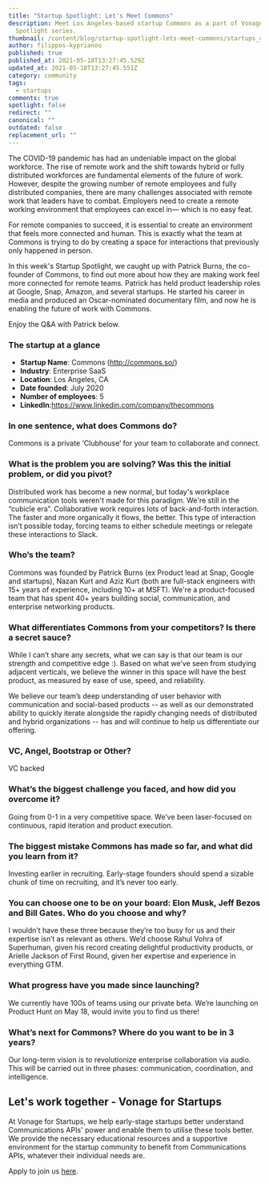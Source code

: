 ```yaml
---
title: "Startup Spotlight: Let's Meet Commons"
description: Meet Los Angeles-based startup Commons as a part of Vonage Startup
  Spotlight series.
thumbnail: /content/blog/startup-spotlight-lets-meet-commons/startups_commons_1200x600.png
author: filippos-kyprianou
published: true
published_at: 2021-05-18T13:27:45.529Z
updated_at: 2021-05-18T13:27:45.551Z
category: community
tags:
  - startups
comments: true
spotlight: false
redirect: ""
canonical: ""
outdated: false
replacement_url: ""
---
```

The COVID-19 pandemic has had an undeniable impact on the global workforce. The rise of remote work and the shift towards hybrid or fully distributed workforces are fundamental elements of the future of work.
However, despite the growing number of remote employees and fully distributed companies, there are many challenges associated with remote work that leaders have to combat. Employers need to create a remote working environment that employees can excel in— which is no easy feat.

For remote companies to succeed, it is essential to create an environment that feels more connected and human. This is exactly what the team at Commons is trying to do by creating a space for interactions that previously only happened in person.

In this week's Startup Spotlight, we caught up with Patrick Burns, the co-founder of Commons, to find out more about how they are making work feel more connected for remote teams. Patrick has held product leadership roles at Google, Snap, Amazon, and several startups. He started his career in media and produced an Oscar-nominated documentary film, and now he is enabling the future of work with Commons.

Enjoy the Q&A with Patrick below.

### The startup at a glance
* **Startup Name**: Commons (http://commons.so/) 
* **Industry**: Enterprise SaaS
* **Location**: Los Angeles, CA
* **Date founded**: July 2020
* **Number of employees**: 5
* **LinkedIn**:https://www.linkedin.com/company/thecommons 



### In one sentence, what does Commons do? 
Commons is a private ‘Clubhouse’ for your team to collaborate and connect.



### What is the problem you are solving? Was this the initial problem, or did you pivot?  
Distributed work has become a new normal, but today's workplace communication tools weren't made for this paradigm. We're still in the “cubicle era”. Collaborative work requires lots of back-and-forth interaction. The faster and more organically it flows, the better. This type of interaction isn’t possible today, forcing teams to either schedule meetings or relegate these interactions to Slack. 


### Who’s the team?
Commons was founded by Patrick Burns (ex Product lead at Snap, Google and startups), Nazan Kurt and Aziz Kurt (both are full-stack engineers with 15+ years of experience, including 10+ at MSFT). We're a product-focused team that has spent 40+ years building social, communication, and enterprise networking products. 



### What differentiates Commons from your competitors? Is there a secret sauce?
While I can’t share any secrets, what we can say is that our team is our strength and competitive edge :). Based on what we’ve seen from studying adjacent verticals, we believe the winner in this space will have the best product, as measured by ease of use, speed, and reliability.

We believe our team’s deep understanding of user behavior with communication and social-based products -- as well as our demonstrated ability to quickly iterate alongside the rapidly changing needs of distributed and hybrid organizations -- has and will continue to help us differentiate our offering.


### VC, Angel, Bootstrap or Other? 
VC backed



### What’s the biggest challenge you faced, and how did you overcome it?
Going from 0-1 in a very competitive space. We’ve been laser-focused on continuous, rapid iteration and product execution. 



### The biggest mistake Commons has made so far, and what did you learn from it? 
Investing earlier in recruiting. Early-stage founders should spend a sizable chunk of time on recruiting, and it’s never too early. 

### You can choose one to be on your board: Elon Musk, Jeff Bezos and Bill Gates. Who do you choose and why?
I wouldn’t have these three because they’re too busy for us and their expertise isn’t as relevant as others. We’d choose Rahul Vohra of Superhuman, given his record creating delightful productivity products, or Arielle Jackson of First Round, given her expertise and experience in everything GTM. 


### What progress have you made since launching? 
We currently have 100s of teams using our private beta. We’re launching on Product Hunt on May 18, would invite you to find us there! 


### What’s next for Commons? Where do you want to be in 3 years?
Our long-term vision is to revolutionize enterprise collaboration via audio. This will be carried out in three phases: communication, coordination, and intelligence. 

## Let's work together - Vonage for Startups
At Vonage for Startups, we help early-stage startups better understand Communications APIs' power and enable them to utilise these tools better. We provide the necessary educational resources and a supportive environment for the startup community to benefit from Communications APIs, whatever their individual needs are.

Apply to join us [here](https://vonage.dev/3d093hA).
